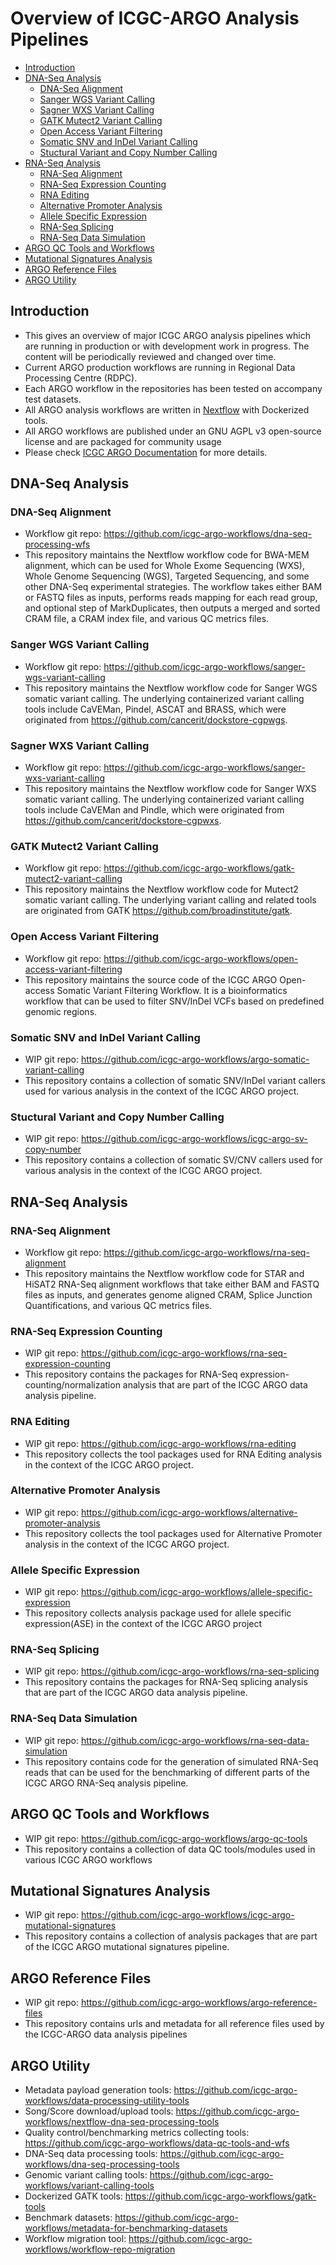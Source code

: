 
# Overview of ICGC-ARGO Analysis Pipelines
- [Introduction](#introduction)
- [DNA-Seq Analysis](#dna-seq-analysis)
  - [DNA-Seq Alignment](#dna-seq-alignment)
  - [Sanger WGS Variant Calling](#sanger-wgs-variant-calling)
  - [Sagner WXS Variant Calling](#sagner-wxs-variant-calling)
  - [GATK Mutect2 Variant Calling](#gatk-mutect2-variant-calling)
  - [Open Access Variant Filtering](#open-access-variant-filtering)
  - [Somatic SNV and InDel Variant Calling](#somatic-snv-and-indel-variant-calling)
  - [Stuctural Variant and Copy Number Calling](#stuctural-variant-and-copy-number-calling)
- [RNA-Seq Analysis](#rna-seq-analysis)
  - [RNA-Seq Alignment](#rna-seq-alignment)
  - [RNA-Seq Expression Counting](#rna-seq-expression-counting)
  - [RNA Editing](#rna-editing)
  - [Alternative Promoter Analysis](#alternative-promoter-analysis)
  - [Allele Specific Expression](#allele-specific-expression)
  - [RNA-Seq Splicing](#rna-seq-splicing)
  - [RNA-Seq Data Simulation](#rna-seq-data-simulation)
- [ARGO QC Tools and Workflows](#argo-qc-tools-and-workflows)
- [Mutational Signatures Analysis](#mutational-signatures-analysis)
- [ARGO Reference Files](#argo-reference-files)
- [ARGO Utility](#argo-utility)

## Introduction
- This gives an overview of major ICGC ARGO analysis pipelines which are running in production or with development work in progress. The content will be periodically reviewed and changed over time.  
- Current ARGO production workflows are running in Regional Data Processing Centre (RDPC).
- Each ARGO workflow in the repositories has been tested on accompany test datasets.
- All ARGO analysis workflows are written in [Nextflow](https://www.nextflow.io/) with Dockerized tools.
- All ARGO workflows are published under an GNU AGPL v3 open-source license and are packaged for community usage
- Please check [ICGC ARGO Documentation](https://docs.icgc-argo.org/docs/analysis-workflows/analysis-overview) for more details.

## DNA-Seq Analysis
### DNA-Seq Alignment
- Workflow git repo: https://github.com/icgc-argo-workflows/dna-seq-processing-wfs
- This repository maintains the Nextflow workflow code for BWA-MEM alignment, which can be used for Whole Exome Sequencing (WXS), Whole Genome Sequencing (WGS), Targeted Sequencing, and some other DNA-Seq experimental strategies. The workflow takes either BAM or FASTQ files as inputs, performs reads mapping for each read group, and optional step of MarkDuplicates, then outputs a merged and sorted CRAM file, a CRAM index file, and various QC metrics files.

### Sanger WGS Variant Calling
- Workflow git repo: https://github.com/icgc-argo-workflows/sanger-wgs-variant-calling
- This repository maintains the Nextflow workflow code for Sanger WGS somatic variant calling. The underlying containerized variant calling tools include CaVEMan, Pindel, ASCAT and BRASS, which were originated from https://github.com/cancerit/dockstore-cgpwgs.

### Sagner WXS Variant Calling
- Workflow git repo: https://github.com/icgc-argo-workflows/sanger-wxs-variant-calling
- This repository maintains the Nextflow workflow code for Sanger WXS somatic variant calling. The underlying containerized variant calling tools include CaVEMan and Pindle, which were originated from https://github.com/cancerit/dockstore-cgpwxs.

### GATK Mutect2 Variant Calling
- Workflow git repo: https://github.com/icgc-argo-workflows/gatk-mutect2-variant-calling
- This repository maintains the Nextflow workflow code for Mutect2 somatic variant calling. The underlying variant calling and related tools are originated from GATK https://github.com/broadinstitute/gatk.


### Open Access Variant Filtering
- Workflow git repo: https://github.com/icgc-argo-workflows/open-access-variant-filtering
- This repository maintains the source code of the ICGC ARGO Open-access Somatic Variant Filtering Workflow. It is a bioinformatics workflow that can be used to filter SNV/InDel VCFs based on predefined genomic regions.

### Somatic SNV and InDel Variant Calling
- WIP git repo: https://github.com/icgc-argo-workflows/argo-somatic-variant-calling 
- This repository contains a collection of somatic SNV/InDel variant callers used for various analysis in the context of the ICGC ARGO project.

### Stuctural Variant and Copy Number Calling
- WIP git repo: https://github.com/icgc-argo-workflows/icgc-argo-sv-copy-number
- This repository contains a collection of somatic SV/CNV callers used for various analysis in the context of the ICGC ARGO project.


## RNA-Seq Analysis
### RNA-Seq Alignment
- Workflow git repo: https://github.com/icgc-argo-workflows/rna-seq-alignment
- This repository maintains the Nextflow workflow code for STAR and HiSAT2 RNA-Seq alignment workflows that take either BAM and FASTQ files as inputs, and generates genome aligned CRAM,  Splice Junction Quantifications, and various QC metrics files.


### RNA-Seq Expression Counting
- WIP git repo: https://github.com/icgc-argo-workflows/rna-seq-expression-counting
- This repository contains the packages for RNA-Seq expression-counting/normalization analysis that are part of the ICGC ARGO data analysis pipeline.

### RNA Editing
- WIP git repo: https://github.com/icgc-argo-workflows/rna-editing
- This repository collects the tool packages used for RNA Editing analysis in the context of the ICGC ARGO project.

### Alternative Promoter Analysis
- WIP git repo: https://github.com/icgc-argo-workflows/alternative-promoter-analysis
- This repository collects the tool packages used for Alternative Promoter analysis in the context of the ICGC ARGO project.

### Allele Specific Expression
- WIP git repo: https://github.com/icgc-argo-workflows/allele-specific-expression
- This repository collects analysis package used for allele specific expression(ASE) in the context of the ICGC ARGO project

### RNA-Seq Splicing
- WIP git repo: https://github.com/icgc-argo-workflows/rna-seq-splicing
- This repository contains the packages for RNA-Seq splicing analysis that are part of the ICGC ARGO data analysis pipeline.

### RNA-Seq Data Simulation
- WIP git repo: https://github.com/icgc-argo-workflows/rna-seq-data-simulation
- This repository contains code for the generation of simulated RNA-Seq reads that can be used for the benchmarking of different parts of the ICGC ARGO RNA-Seq analysis pipeline.


## ARGO QC Tools and Workflows
- WIP git repo: https://github.com/icgc-argo-workflows/argo-qc-tools
- This repository contains a collection of data QC tools/modules used in various ICGC ARGO workflows


## Mutational Signatures Analysis
- WIP git repo: https://github.com/icgc-argo-workflows/icgc-argo-mutational-signatures
- This repository contains a collection of analysis packages that are part of the ICGC ARGO mutational signatures pipeline.


## ARGO Reference Files
- WIP git repo: https://github.com/icgc-argo-workflows/argo-reference-files
- This repository contains urls and metadata for all reference files used by the ICGC-ARGO data analysis pipelines


## ARGO Utility
- Metadata payload generation tools: https://github.com/icgc-argo-workflows/data-processing-utility-tools
- Song/Score download/upload tools: https://github.com/icgc-argo-workflows/nextflow-dna-seq-processing-tools
- Quality control/benchmarking metrics collecting tools: https://github.com/icgc-argo-workflows/data-qc-tools-and-wfs
- DNA-Seq data processing tools: https://github.com/icgc-argo-workflows/dna-seq-processing-tools
- Genomic variant calling tools: https://github.com/icgc-argo-workflows/variant-calling-tools
- Dockerized GATK tools: https://github.com/icgc-argo-workflows/gatk-tools
- Benchmark datasets: https://github.com/icgc-argo-workflows/metadata-for-benchmarking-datasets
- Workflow migration tool: https://github.com/icgc-argo-workflows/workflow-repo-migration
